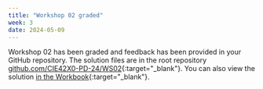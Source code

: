 ```yaml
---
title: "Workshop 02 graded"
week: 3
date: 2024-05-09
---
```


<!-- <a href="" target="_blank">link</a> -->
<!-- <a href="https://tudelft-citg.github.io/HOS-prob-design/unlisted/assignment.html" target="_blank">Start HW 1</a> -->

Workshop 02 has been graded and feedback has been provided in your GitHub repository. The solution files are in the root repository [github.com/CIE42X0-PD-24/WS02](https://github.com/CIE42X0-PD-24/WS02){:target="_blank"}. You can also view the solution [in the Workbook](file:///C:/Users/rlanzafame/code/github-teachbooks/HOS-workbook/book/_build/html/2024/workshop/02.html#){:target="_blank"}.